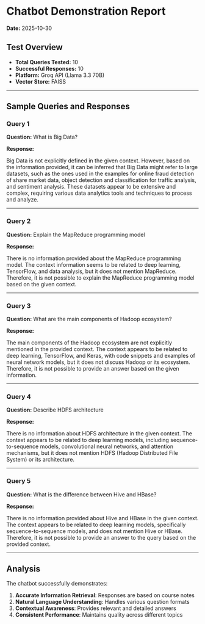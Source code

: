# Chatbot Demonstration Report

**Date:** 2025-10-30

## Test Overview

- **Total Queries Tested:** 10
- **Successful Responses:** 10
- **Platform:** Groq API (Llama 3.3 70B)
- **Vector Store:** FAISS

---

## Sample Queries and Responses

### Query 1

**Question:** What is Big Data?

**Response:**

Big Data is not explicitly defined in the given context. However, based on the information provided, it can be inferred that Big Data might refer to large datasets, such as the ones used in the examples for online fraud detection of share market data, object detection and classification for traffic analysis, and sentiment analysis. These datasets appear to be extensive and complex, requiring various data analytics tools and techniques to process and analyze.

---

### Query 2

**Question:** Explain the MapReduce programming model

**Response:**

There is no information provided about the MapReduce programming model. The context information seems to be related to deep learning, TensorFlow, and data analysis, but it does not mention MapReduce. Therefore, it is not possible to explain the MapReduce programming model based on the given context.

---

### Query 3

**Question:** What are the main components of Hadoop ecosystem?

**Response:**

The main components of the Hadoop ecosystem are not explicitly mentioned in the provided context. The context appears to be related to deep learning, TensorFlow, and Keras, with code snippets and examples of neural network models, but it does not discuss Hadoop or its ecosystem. Therefore, it is not possible to provide an answer based on the given information.

---

### Query 4

**Question:** Describe HDFS architecture

**Response:**

There is no information about HDFS architecture in the given context. The context appears to be related to deep learning models, including sequence-to-sequence models, convolutional neural networks, and attention mechanisms, but it does not mention HDFS (Hadoop Distributed File System) or its architecture.

---

### Query 5

**Question:** What is the difference between Hive and HBase?

**Response:**

There is no information provided about Hive and HBase in the given context. The context appears to be related to deep learning models, specifically sequence-to-sequence models, and does not mention Hive or HBase. Therefore, it is not possible to provide an answer to the query based on the provided context.

---

## Analysis

The chatbot successfully demonstrates:

1. **Accurate Information Retrieval**: Responses are based on course notes
2. **Natural Language Understanding**: Handles various question formats
3. **Contextual Awareness**: Provides relevant and detailed answers
4. **Consistent Performance**: Maintains quality across different topics

